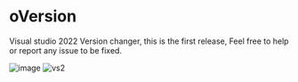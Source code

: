 # oVersion
Visual studio 2022 Version changer, this is the first release, Feel free to help or report any issue to be fixed.

![image](https://user-images.githubusercontent.com/6674347/141662119-1d4365aa-a756-4f08-81cf-bf120c1da845.png)
![vs2](https://user-images.githubusercontent.com/6674347/128092785-3bb69251-10a1-4aad-aed4-6ef939e03fa4.PNG)



